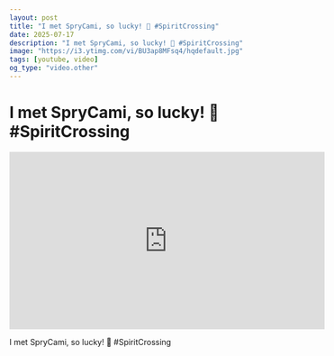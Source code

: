 ```yaml
---
layout: post
title: "I met SpryCami, so lucky! 🥰 #SpiritCrossing"
date: 2025-07-17
description: "I met SpryCami, so lucky! 🥰 #SpiritCrossing"
image: "https://i3.ytimg.com/vi/BU3ap8MFsq4/hqdefault.jpg"
tags: [youtube, video]
og_type: "video.other"
---
```


<script type="application/ld+json">
{
  "@context": "http://schema.org",
  "@type": "VideoObject",
  "name": "I met SpryCami, so lucky! \ud83e\udd70 #SpiritCrossing",
  "description": "I met SpryCami, so lucky! \ud83e\udd70 #SpiritCrossing",
  "thumbnailUrl": "https://i3.ytimg.com/vi/BU3ap8MFsq4/hqdefault.jpg",
  "uploadDate": "2025-07-17T06:55:35",
  "embedUrl": "https://www.youtube.com/embed/BU3ap8MFsq4",
  "publisher": {
    "@type": "Person",
    "name": "Celo Zaga"
  },
  "mainEntityOfPage": {
    "@type": "WebPage",
    "@id": "https://celozaga.github.io/2025/07/17/i-met-sprycami,-so-lucky!-\ud83e\udd70-#spiritcrossing-BU3ap8MFsq4.html"
  },
  "duration": "PT0M0S"
}
</script>

<script type="application/ld+json">
{
  "@context": "http://schema.org",
  "@type": "BlogPosting",
  "headline": "I met SpryCami, so lucky! \ud83e\udd70 #SpiritCrossing",
  "image": "https://i3.ytimg.com/vi/BU3ap8MFsq4/hqdefault.jpg",
  "publisher": {
    "@type": "Person",
    "name": "Celo Zaga"
  },
  "url": "https://celozaga.github.io/2025/07/17/i-met-sprycami,-so-lucky!-\ud83e\udd70-#spiritcrossing-BU3ap8MFsq4.html",
  "datePublished": "2025-07-17T06:55:35",
  "dateCreated": "2025-07-17T06:55:35",
  "dateModified": "2025-07-17T06:55:35",
  "description": "I met SpryCami, so lucky! \ud83e\udd70 #SpiritCrossing",
  "author": {
    "@type": "Person",
    "name": "Celo Zaga"
  },
  "mainEntityOfPage": {
    "@type": "WebPage",
    "@id": "https://celozaga.github.io/2025/07/17/i-met-sprycami,-so-lucky!-\ud83e\udd70-#spiritcrossing-BU3ap8MFsq4.html"
  }
}
</script>

<h1 class="youtube-post-title">I met SpryCami, so lucky! 🥰 #SpiritCrossing</h1>

<iframe width="560" height="315" src="https://www.youtube.com/embed/BU3ap8MFsq4" class="youtube-post-embed" frameborder="0" allowfullscreen></iframe>

<p class="youtube-post-description">I met SpryCami, so lucky! 🥰 #SpiritCrossing</p>
